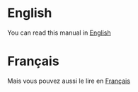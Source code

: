 English
=======

You can read this manual in [English](en/basics.md)

Français
========

Mais vous pouvez aussi le lire en [Français](fr/basics.md)
